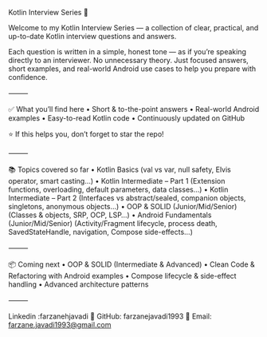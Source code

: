 
Kotlin Interview Series 🚀

Welcome to my Kotlin Interview Series — a collection of clear, practical, and up-to-date Kotlin interview questions and answers.

Each question is written in a simple, honest tone — as if you’re speaking directly to an interviewer. No unnecessary theory. Just focused answers, short examples, and real-world Android use cases to help you prepare with confidence.

⸻

✅ What you’ll find here
	•	Short & to-the-point answers
	•	Real-world Android examples
	•	Easy-to-read Kotlin code
	•	Continuously updated on GitHub

⭐ If this helps you, don’t forget to star the repo!

⸻

📚 Topics covered so far
	•	Kotlin Basics
(val vs var, null safety, Elvis operator, smart casting…)
	•	Kotlin Intermediate – Part 1
(Extension functions, overloading, default parameters, data classes…)
	•	Kotlin Intermediate – Part 2
(Interfaces vs abstract/sealed, companion objects, singletons, anonymous objects…)
	•	OOP & SOLID (Junior/Mid/Senior)
(Classes & objects, SRP, OCP, LSP…)
	•	Android Fundamentals (Junior/Mid/Senior)
(Activity/Fragment lifecycle, process death, SavedStateHandle, navigation, Compose side-effects…)

⸻

📦 Coming next
	•	OOP & SOLID (Intermediate & Advanced)
	•	Clean Code & Refactoring with Android examples
	•	Compose lifecycle & side-effect handling
	•	Advanced architecture patterns

⸻

Linkedin :farzanehjavadi
💛 GitHub: farzanejavadi1993
📩 Email: farzane.javadi1993@gmail.com

